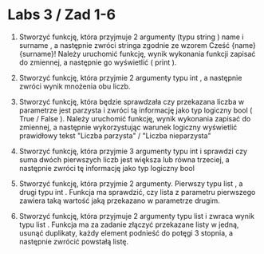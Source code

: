 # Labs 3 / Zad 1-6

1. Stworzyć funkcję, która przyjmuje 2 argumenty (typu string ) name i surname , a
następnie zwróci stringa zgodnie ze wzorem Cześć {name} {surname}! Należy
uruchomić funkcję, wynik wykonania funkcji zapisać do zmiennej, a następnie go
wyświetlić ( print ).

2. Stworzyć funkcję, która przyjmie 2 argumenty typu int , a następnie zwróci wynik
mnożenia obu liczb.

3. Stworzyć funkcję, która będzie sprawdzała czy przekazana liczba w parametrze jest
parzysta i zwróci tą informację jako typ logiczny bool ( True / False ). Należy
uruchomić funkcję, wynik wykonania zapisać do zmiennej, a następnie
wykorzystując warunek logiczny wyświetlić prawidłowy tekst "Liczba parzysta" /
"Liczba nieparzysta"

4. Stworzyć funkcję, która przyjmie 3 argumenty typu int i sprawdzi czy suma dwóch
pierwszych liczb jest większa lub równa trzeciej, a następnie zwróci tę informację
jako typ logiczny bool

5. Stworzyć funkcję, która przyjmie 2 argumenty. Pierwszy typu list , a drugi typu int
. Funkcja ma sprawdzić, czy lista z parametru pierwszego zawiera taką wartość
jaką przekazano w parametrze drugim.

6. Stworzyć funkcję, która przyjmuje 2 argumenty typu list i zwraca wynik typu list .
Funkcja ma za zadanie złączyć przekazane listy w jedną, usunąć duplikaty, każdy
element podnieść do potęgi 3 stopnia, a następnie zwrócić powstałą listę.